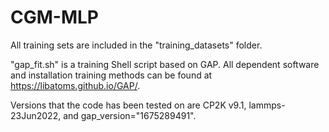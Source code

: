 # CGM-MLP
All training sets are included in the "training_datasets" folder.

"gap_fit.sh" is a training Shell script based on GAP. All dependent software and installation training methods can be found at https://libatoms.github.io/GAP/.

Versions that the code has been tested on are CP2K v9.1, lammps-23Jun2022, and gap_version="1675289491".


